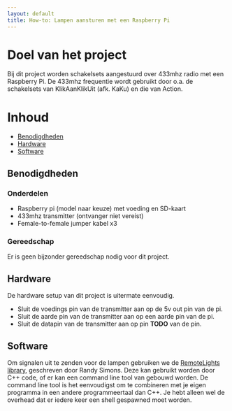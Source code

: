 ```yaml
---
layout: default
title: How-to: Lampen aansturen met een Raspberry Pi
---
```


# Doel van het project

Bij dit project worden schakelsets aangestuurd over 433mhz radio met een Raspberry Pi.
De 433mhz frequentie wordt gebruikt door o.a. de schakelsets van KlikAanKlikUit (afk. KaKu) en die van Action.

# Inhoud

* [Benodigdheden](#benodigdheden)
* [Hardware](#hardware)
* [Software](#software)

## Benodigdheden

### Onderdelen

* Raspberry pi (model naar keuze) met voeding en SD-kaart
* 433mhz transmitter (ontvanger niet vereist)
* Female-to-female jumper kabel x3

### Gereedschap

Er is geen bijzonder gereedschap nodig voor dit project.

## Hardware

De hardware setup van dit project is uitermate eenvoudig.

* Sluit de voedings pin van de transmitter aan op de 5v out pin van de pi.
* Sluit de aarde pin van de transmitter aan op een aarde pin van de pi.
* Sluit de datapin van de transmitter aan op pin **TODO** van de pin.

## Software

Om signalen uit te zenden voor de lampen gebruiken we de [RemoteLights library](https://bitbucket.org/fuzzillogic/433mhzforarduino/wiki/Home), geschreven door Randy Simons.
Deze kan gebruikt worden door C++ code, of er kan een command line tool van gebouwd worden. De command line tool is het eenvoudigst om te combineren met je eigen programma in een andere programmeertaal dan C++. Je hebt alleen wel de overhead dat er iedere keer een shell gespawned moet worden.